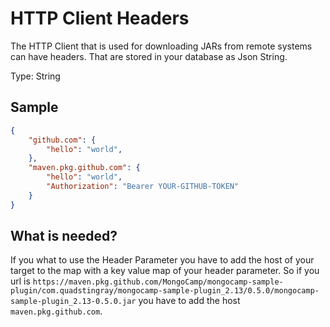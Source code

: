 # HTTP Client Headers
The HTTP Client that is used for downloading JARs from remote systems can have headers. That are stored in your database as Json String.

Type: String

## Sample
```json
{
    "github.com": {
        "hello": "world",
    },
    "maven.pkg.github.com": {
        "hello": "world",
        "Authorization": "Bearer YOUR-GITHUB-TOKEN"
    }
}
```

## What is needed?
If you what to use the Header Parameter you have to add the host of your target to the map with a key value map of your header parameter.
So if you url is `https://maven.pkg.github.com/MongoCamp/mongocamp-sample-plugin/com.quadstingray/mongocamp-sample-plugin_2.13/0.5.0/mongocamp-sample-plugin_2.13-0.5.0.jar` you have to add the host `maven.pkg.github.com`.